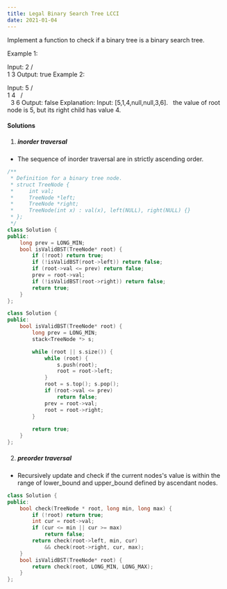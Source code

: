 ```yaml
---
title: Legal Binary Search Tree LCCI
date: 2021-01-04
---
```

Implement a function to check if a binary tree is a binary search tree.

Example 1:

Input:
    2
   / \
  1   3
Output: true
Example 2:

Input:
    5
   / \
  1   4
     / \
    3   6
Output: false
Explanation: Input: [5,1,4,null,null,3,6].
     the value of root node is 5, but its right child has value 4.


#### Solutions

1. ##### inorder traversal

- The sequence of inorder traversal are in strictly ascending order.


```cpp
/**
 * Definition for a binary tree node.
 * struct TreeNode {
 *     int val;
 *     TreeNode *left;
 *     TreeNode *right;
 *     TreeNode(int x) : val(x), left(NULL), right(NULL) {}
 * };
 */
class Solution {
public:
    long prev = LONG_MIN;
    bool isValidBST(TreeNode* root) {
        if (!root) return true;
        if (!isValidBST(root->left)) return false;
        if (root->val <= prev) return false;
        prev = root->val;
        if (!isValidBST(root->right)) return false;
        return true;
    }
};
```

```cpp
class Solution {
public:
    bool isValidBST(TreeNode* root) {
        long prev = LONG_MIN;
        stack<TreeNode *> s;

        while (root || s.size()) {
            while (root) {
                s.push(root);
                root = root->left;
            }
            root = s.top(); s.pop();
            if (root->val <= prev)
                return false;
            prev = root->val;
            root = root->right;
        }
        
        return true;
    }
};
```

2. ##### preorder traversal

- Recursively update and check if the current nodes's value is within the range of lower_bound and upper_bound defined by ascendant nodes.

```cpp
class Solution {
public:
    bool check(TreeNode * root, long min, long max) {
        if (!root) return true;
        int cur = root->val;
        if (cur <= min || cur >= max)
            return false;
        return check(root->left, min, cur) 
            && check(root->right, cur, max);
    }
    bool isValidBST(TreeNode* root) {
        return check(root, LONG_MIN, LONG_MAX);
    }
};
```